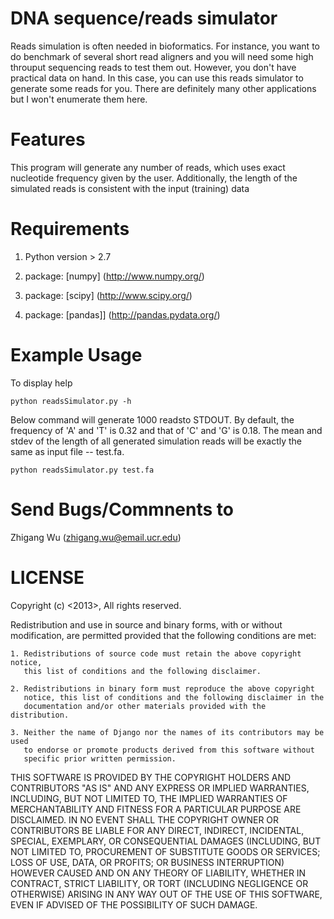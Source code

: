 DNA sequence/reads simulator
================================
Reads simulation is often needed in bioformatics. For instance, you want to do benchmark of several 
short read aligners and you will need some high throuput sequencing reads to test them out. However, 
you don't have practical data on hand. In this case, you can use this reads simulator to generate 
some reads for you. There are definitely many other applications but I won't enumerate them here. 

Features
=========
This program will generate any number of reads, which uses exact nucleotide frequency given 
by the user. Additionally, the length of the simulated reads is consistent with the input (training)
data

Requirements
=============
  1. Python version > 2.7
  
  2. package: [numpy] (http://www.numpy.org/)

  3. package: [scipy] (http://www.scipy.org/)

  4. package: [pandas]] (http://pandas.pydata.org/)


Example Usage
=============
To display help

    python readsSimulator.py -h

 Below command will generate 1000 readsto STDOUT. By default, the frequency of 'A' and 'T' is 0.32 and that 
 of 'C' and 'G' is 0.18. The mean and stdev of the length of all generated simulation reads will be exactly 
 the same as input file -- test.fa.

    python readsSimulator.py test.fa

Send Bugs/Commnents to
======================
Zhigang Wu (zhigang.wu@email.ucr.edu)



LICENSE
=========
Copyright (c) <2013>, <Zhigang Wu>
All rights reserved.

Redistribution and use in source and binary forms, with or without modification,
are permitted provided that the following conditions are met:

    1. Redistributions of source code must retain the above copyright notice, 
       this list of conditions and the following disclaimer.
    
    2. Redistributions in binary form must reproduce the above copyright 
       notice, this list of conditions and the following disclaimer in the
       documentation and/or other materials provided with the distribution.

    3. Neither the name of Django nor the names of its contributors may be used
       to endorse or promote products derived from this software without
       specific prior written permission.

THIS SOFTWARE IS PROVIDED BY THE COPYRIGHT HOLDERS AND CONTRIBUTORS "AS IS" AND
ANY EXPRESS OR IMPLIED WARRANTIES, INCLUDING, BUT NOT LIMITED TO, THE IMPLIED
WARRANTIES OF MERCHANTABILITY AND FITNESS FOR A PARTICULAR PURPOSE ARE
DISCLAIMED. IN NO EVENT SHALL THE COPYRIGHT OWNER OR CONTRIBUTORS BE LIABLE FOR
ANY DIRECT, INDIRECT, INCIDENTAL, SPECIAL, EXEMPLARY, OR CONSEQUENTIAL DAMAGES
(INCLUDING, BUT NOT LIMITED TO, PROCUREMENT OF SUBSTITUTE GOODS OR SERVICES;
LOSS OF USE, DATA, OR PROFITS; OR BUSINESS INTERRUPTION) HOWEVER CAUSED AND ON
ANY THEORY OF LIABILITY, WHETHER IN CONTRACT, STRICT LIABILITY, OR TORT
(INCLUDING NEGLIGENCE OR OTHERWISE) ARISING IN ANY WAY OUT OF THE USE OF THIS
SOFTWARE, EVEN IF ADVISED OF THE POSSIBILITY OF SUCH DAMAGE.

